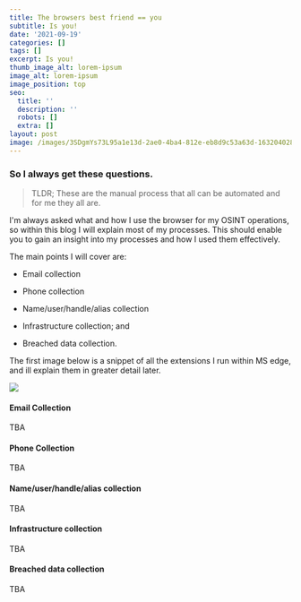 ```yaml
---
title: The browsers best friend == you
subtitle: Is you!
date: '2021-09-19'
categories: []
tags: []
excerpt: Is you!
thumb_image_alt: lorem-ipsum
image_alt: lorem-ipsum
image_position: top
seo:
  title: ''
  description: ''
  robots: []
  extra: []
layout: post
image: /images/3SDgmYs73L95a1e13d-2ae0-4ba4-812e-eb8d9c53a63d-1632040289.png
---
```

### So I always get these questions.

> TLDR; These are the manual process that all can be automated and for me they all are.

I'm always asked what and how I use the browser for my OSINT operations, so within this blog I will explain most of my processes. This should enable you to gain an insight into my processes and how I used them effectively.

The main points I will cover are:

*   Email collection

*   Phone collection

*   Name/user/handle/alias collection

*   Infrastructure collection; and

*   Breached data collection.

The first image below is a snippet of all the extensions I run within MS edge, and ill explain them in greater detail later.

![](/images/rjXk0YNCSac03c3d60-7221-4700-b7d2-6052ee04e4b4-1632040729.png)

#### Email Collection

TBA

#### Phone Collection

TBA

#### Name/user/handle/alias collection

TBA

#### Infrastructure collection

TBA

#### Breached data collection

TBA
